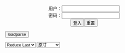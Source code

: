 <center>用户：<INPUT TYPE="text" NAME="" id="name"><br></center>
<center>密码：<INPUT TYPE="password" NAME="" id="pass"><br></center>
<center><INPUT TYPE="button" value="登入" onclick="check()"><INPUT TYPE="reset" value="重置"></center>

<div style="display: none" id="mdm" name="dmd">
  <button onclick="location.reload()">Cover 0</button>
</div>

<button style="display: none" name="dmd" onclick="toggleb()">toggle</button>
<button onclick="loadparse()">loadparse</button>

<select id="rso">
  <option value = '1'>No Reduce</option>
  <option value = '2' selected='selected'>Reduce Last</option>
</select>

<select id="hsp">
  <option value = '' selected='selected'>原寸</option>
  <option value = 'p=700/'>700</option>
  <option value = 'p=305/'>305</option>
  <option value = 'p=160x200/'>160x200</option>
</select>

<br>
<div style="display: none" id="mdc" name="dmd">
</div>

<pre style="display: none" id = "raw">
<!-- 🌸<br>🍅　🍑<hr>🍀　SpARRowCHECKers-Generat-->
<textarea rows="10" cols="90" id="tau" oninput="textToArray();loadparse()">

https://static5.hentai-cosplays.com/upload/20210725/230/235438/p=700/10.jpg
https://static6.hentai-cosplays.com/upload/20211221/261/267002/p=700/44.jpg
https://static2.hentai-cosplays.com/upload/20200627/167/170234/p=700/199.jpg
https://static2.hentai-cosplays.com/upload/20200410/163/166204/p=700/11.jpg
https://static8.hentai-cosplays.com/upload/20220311/292/298340/p=700/33.jpg
https://static8.hentai-cosplays.com/upload/20220311/292/298336/p=305/127.jpg
https://static12.porn-images-xxx.com/upload/20220311/1155/1182587/p=700/233.jpg
https://static11.porn-images-xxx.com/upload/20220309/1152/1179226/p=700/46.jpg
https://static12.porn-images-xxx.com/upload/20220310/1153/1180484/p=700/13.jpg
https://static7.hentai-cosplays.com/upload/20220307/291/297871/p=700/62.jpg

</textarea><br><!-- 🍀<br>🍑　🍅<hr>🌸 -->

<textarea rows="30" cols="100" id="tar" oninput="loadparse()">

(COS Benefits) Snow Clear Astra - Little Devil Net Socks - エロコスプレ
https://ja.hentai-cosplays.com/image/cos-benefits-snow-clear-astra-little-devil-net-socks/

https://static5.hentai-cosplays.com/upload/20210725/230/235438/p=700/10.jpg

<font size="1" style="color:#DCDCDC">2022-03-15</font>

Sally Dorasnow - Hu Tao 2 - エロコスプレ
https://ja.hentai-cosplays.com/image/sally-dorasnow-hu-tao-2/

https://static6.hentai-cosplays.com/upload/20211221/261/267002/p=700/44.jpg

<font size="1" style="color:#DCDCDC">2022-03-15</font>

[Bishinkyou (Ri_rika_na)] Oshiri Number One [美身郷 (凛々奏)] おしりなんばーわん！！ - エロコスプレ
https://ja.hentai-cosplays.com/image/bishinkyou-ri_rika_na-oshiri-number-one---/

https://static2.hentai-cosplays.com/upload/20200627/167/170234/p=700/199.jpg

<font size="1" style="color:#DCDCDC">2022-03-13</font>

Lada Lyumos - DO-S - エロコスプレ
https://ja.hentai-cosplays.com/image/lada-lyumos-do-s/

https://static2.hentai-cosplays.com/upload/20200410/163/166204/p=700/11.jpg

<font size="1" style="color:#DCDCDC">2022-03-13</font>

Vinnegal - Reze Maid - エロコスプレ
https://ja.hentai-cosplays.com/image/vinnegal-reze-maid/

https://static8.hentai-cosplays.com/upload/20220311/292/298340/p=700/33.jpg

<font size="1" style="color:#DCDCDC">2022-03-13</font>

你烨烨 [niyeye2019] - Mashu - エロコスプレ
https://ja.hentai-cosplays.com/image/-niyeye2019-mashu/

https://static8.hentai-cosplays.com/upload/20220311/292/298336/p=305/127.jpg

<font size="1" style="color:#DCDCDC">2022-03-12</font>

三喜本のぞみエロ画像232枚 Jカップ爆乳熟女のだらしないスケベボディや下品なパイズリフェラ＆おすすめ動画集めてみた - ３次エロ画像 - エロ画像
https://ja.porn-images-xxx.com/image/mikimoto-nozomi-erotic-image-232-sheets-j-cup-huge-breasts-mature-womans-sloppy-lewd-body-and-vulgar-fella-recommended-videos-i-tried-to-collect/

https://static12.porn-images-xxx.com/upload/20220311/1155/1182587/p=700/233.jpg

<font size="1" style="color:#DCDCDC">2022-03-11</font>

自称ヤンデレなお姉さんが艦これの島風コスでエロいケツラインを強調してる画像のお気入りをうp[46枚] - ３次エロ画像 - エロ画像
https://ja.porn-images-xxx.com/image/a-self-proclaimed-yandere-older-sister-is-a-favorite-of-the-image-emphasizing-an-erotic-ass-line-in-the-island-style-kos-of-kancolle-p46-photos/

https://static11.porn-images-xxx.com/upload/20220309/1152/1179226/p=700/46.jpg

<font size="1" style="color:#DCDCDC">2022-03-11</font>

【アサガヲ特選】今日のコスプレ画像！！【22/3/9】 - ３次エロ画像 - エロ画像
https://ja.porn-images-xxx.com/image/todays-cosplay-image--2239/

https://static12.porn-images-xxx.com/upload/20220310/1153/1180484/p=700/13.jpg

<font size="1" style="color:#DCDCDC">2022-03-11</font>

Coser@蠢沫沫&一笑芳香沁 Vol.109 双人吸血鬼 - エロコスプレ
https://ja.hentai-cosplays.com/image/coser-splash-amp-laughing-fragrance-vol109-twin-vampire/

https://static7.hentai-cosplays.com/upload/20220307/291/297871/p=700/62.jpg

<font size="1" style="color:#DCDCDC">2022-03-07</font>

</textarea>
</pre>

<script src="https://cdn.jsdelivr.net/npm/jquery@3.5.1/dist/jquery.min.js"></script>

<link rel="stylesheet" href="https://cdn.jsdelivr.net/gh/fancyapps/fancybox@3.5.7/dist/jquery.fancybox.min.css" />
<script src="https://cdn.jsdelivr.net/gh/fancyapps/fancybox@3.5.7/dist/jquery.fancybox.min.js"></script>

<script type="text/javascript">

var __urlRegex = /(\b(https?|ftp|file):\/\/[-A-Z0-9+&@#\/%?=~_|!:,.;]*[-A-Z0-9+&@#\/%=~_|])/ig;
var __imgRegex = /\.(?:jpe?g|gif|png|webp)$/i;

textToArray();
loadparse();

function parseURL($string){

    var exp = __urlRegex;
    return $string.replace(exp,function(match){
            __imgRegex.lastIndex=0;
            if(__imgRegex.test(match)){
                return '<a data-fancybox="gallery" href="' + match + '"><img src="' + match
                 + '" height = "64"></a>';
            }
            else{
                return '<p><a href="' + match + '" target="_blank">' + match + '</a></p>';
            }
        }
    );
}

function textToArray(){
  var textArea = document.getElementById("tau");
  var arrayFromTextArea = textArea.value.split(String.fromCharCode(10));
  for ( var i = 0; i < arrayFromTextArea.length; i++ ) {
    generateM(arrayFromTextArea[i]);
  }
}

function generateM(url) {
  mdm.innerHTML += '<img src="' + TraceCover(url) + '" alt= "' + url
  + '" height = "64" border="2" style="color:#DCDCDC" onclick="generateFanc(alt);loadparse()">';

}

function TraceCover(url) {
  var SegmentArr = url.split('/');

  var Extens = SegmentArr.slice(-1).join().split('.').pop();
  var SegmentCount = SegmentArr.length - 2;

  var TopHalf = SegmentArr.slice(0,SegmentCount).join('/');

  return TopHalf + '/p=160x200/1.' + Extens + '\n';

}

function generateFanc(url) {
  var SegmentArr = url.split('/');
  var GeneratCount = SegmentArr.slice(-1).join().split('.').shift();
  var Extens = SegmentArr.slice(-1).join().split('.').pop();
  var SegmentCount = SegmentArr.length;
  var ReduceSegments = document.getElementById('rso').value;
  var HentaiSizeP = document.getElementById('hsp').value;
  var TopHalf = SegmentArr.slice(0,SegmentCount - ReduceSegments).join('/');
  tar.innerHTML = '';

  for (var j = 1; j <= GeneratCount; j++) {
    tar.innerHTML += TopHalf + '/' + HentaiSizeP + j + '.' + Extens + '\n';
  }
}

function loadparse() {
  mdc.innerHTML = parseURL(tar.value);
}

function check(){
  var name=document.getElementById("name").value;
  var pass=document.getElementById("pass").value;
  if(name==!/[^\s]/.test(new Date().getTime()) && pass==String.fromCharCode(window.atob("MTIx"))){
    var nd = document.getElementsByName("dmd");
    for (var i = 0; i <= nd.length; i++) {
      nd[i].style.display = "";
      }
      }else{
      }
}

function toggleb() {
  var x = document.getElementById("raw");
  if (x.style.display === "none") {
    x.style.display = "";
  } else {
    x.style.display = "none";
  }
}

</script>
